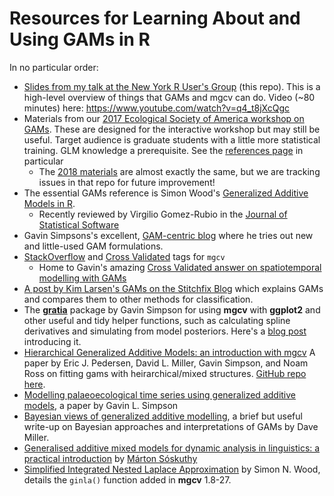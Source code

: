 # Resources for Learning About and Using GAMs in R

In no particular order:


-  [Slides from my talk at the New York R User's Group](2017-11-14-noamross-gams-nyhackr.pdf) (this repo).  This is a high-level overview of things that GAMs and mgcv can do.  Video (~80 minutes) here: <https://www.youtube.com/watch?v=q4_t8jXcQgc>
-  Materials from our [2017 Ecological Society of America workshop on GAMs](https://noamross.github.io/mgcv-esa-workshop/).  These are designed for the interactive workshop but may still be useful.  Target audience is graduate students with a little more statistical training. GLM knowledge a prerequisite.  See the [references page](https://noamross.github.io/mgcv-esa-2018/links_and_bibliography.html) in particular
    -   The [2018 materials](https://noamross.github.io/mgcv-esa-2018/) are almost exactly the same, but we are tracking issues in that repo for future improvement!
-  The essential GAMs reference is Simon Wood's [Generalized Additive Models in R](https://www.crcpress.com/Generalized-Additive-Models-An-Introduction-with-R-Second-Edition/Wood/p/book/9781498728331).  
    -  Recently reviewed by Virgilio Gomez-Rubio in the [Journal of Statistical Software](https://www.jstatsoft.org/article/view/v086b01)
-  Gavin Simpsons's excellent, [GAM-centric blog](https://www.fromthebottomoftheheap.net/) where he tries out new and little-used GAM formulations.
-  [StackOverflow](https://stackoverflow.com/questions/tagged/mgcv) and [Cross Validated](https://stats.stackexchange.com/questions/tagged/mgcv) tags for `mgcv`
    -  Home to Gavin's amazing [Cross Validated answer on spatiotemporal modelling with GAMs](https://stats.stackexchange.com/questions/244042/trend-in-irregular-time-series-data/306361#306361)
-  [A post by Kim Larsen's GAMs on the Stitchfix Blog](http://multithreaded.stitchfix.com/blog/2015/07/30/gam/) which explains GAMs and compares them to other methods for classification.
-  The [**gratia**](https://github.com/gavinsimpson/gratia) package by Gavin Simpson for using **mgcv** with **ggplot2** and other useful and tidy helper functions, such as calculating spline derivatives and simulating from model posteriors.  Here's a [blog post](https://www.fromthebottomoftheheap.net/2018/10/23/introducing-gratia/) introducing it.
-  [Hierarchical Generalized Additive Models: an introduction with mgcv](https://peerj.com/preprints/27320/) A paper by Eric J. Pedersen, David L. Miller, Gavin Simpson, and Noam Ross on fitting gams with heirarchical/mixed structures.  [GitHub repo here](https://github.com/noamross/mixed-effect-gams).
-  [Modelling palaeoecological time series using generalized additive models](https://www.biorxiv.org/content/early/2018/05/15/322248), a paper by Gavin L. Simpson
- [Bayesian views of generalized additive modelling](https://arxiv.org/abs/1902.01330), a brief but useful write-up on Bayesian approaches and interpretations of GAMs by Dave Miller.
- [Generalised additive mixed models for dynamic analysis in linguistics: a practical introduction](https://arxiv.org/abs/1703.05339) by [Márton Sóskuthy](https://twitter.com/msoskuthy)
- [Simplified Integrated Nested Laplace Approximation](https://people.maths.bris.ac.uk/~sw15190/ginlane.pdf) by Simon N. Wood, details the `ginla()` function added in **mgcv** 1.8-27.
